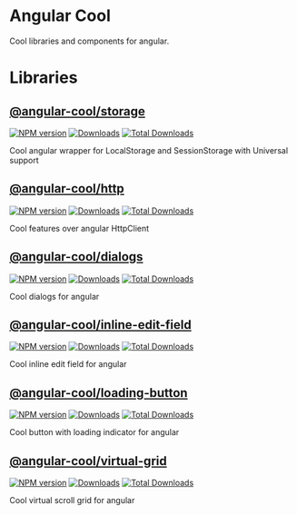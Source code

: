 [storage-npm-url]: https://npmjs.org/package/@angular-cool/storage
[storage-npm-image]: https://img.shields.io/npm/v/@angular-cool/storage.svg
[storage-downloads-image]: https://img.shields.io/npm/dm/@angular-cool/storage.svg
[storage-total-downloads-image]: https://img.shields.io/npm/dt/@angular-cool/storage.svg

[http-npm-url]: https://npmjs.org/package/@angular-cool/http
[http-npm-image]: https://img.shields.io/npm/v/@angular-cool/http.svg
[http-downloads-image]: https://img.shields.io/npm/dm/@angular-cool/http.svg
[http-total-downloads-image]: https://img.shields.io/npm/dt/@angular-cool/http.svg

[dialogs-npm-url]: https://npmjs.org/package/@angular-cool/dialogs
[dialogs-npm-image]: https://img.shields.io/npm/v/@angular-cool/dialogs.svg
[dialogs-downloads-image]: https://img.shields.io/npm/dm/@angular-cool/dialogs.svg
[dialogs-total-downloads-image]: https://img.shields.io/npm/dt/@angular-cool/dialogs.svg

[inline-edit-field-npm-url]: https://npmjs.org/package/@angular-cool/inline-edit-field
[inline-edit-field-npm-image]: https://img.shields.io/npm/v/@angular-cool/inline-edit-field.svg
[inline-edit-field-downloads-image]: https://img.shields.io/npm/dm/@angular-cool/inline-edit-field.svg
[inline-edit-field-total-downloads-image]: https://img.shields.io/npm/dt/@angular-cool/inline-edit-field.svg

[loading-button-npm-url]: https://npmjs.org/package/@angular-cool/loading-button
[loading-button-npm-image]: https://img.shields.io/npm/v/@angular-cool/loading-button.svg
[loading-button-downloads-image]: https://img.shields.io/npm/dm/@angular-cool/loading-button.svg
[loading-button-total-downloads-image]: https://img.shields.io/npm/dt/@angular-cool/loading-button.svg

[virtual-grid-npm-url]: https://npmjs.org/package/@angular-cool/virtual-grid
[virtual-grid-npm-image]: https://img.shields.io/npm/v/@angular-cool/virtual-grid.svg
[virtual-grid-downloads-image]: https://img.shields.io/npm/dm/@angular-cool/virtual-grid.svg
[virtual-grid-total-downloads-image]: https://img.shields.io/npm/dt/@angular-cool/virtual-grid.svg

# Angular Cool

Cool libraries and components for angular.

# Libraries

## [@angular-cool/storage](/projects/storage/README.md) 
[![NPM version][storage-npm-image]][storage-npm-url] [![Downloads][storage-downloads-image]][storage-npm-url]  [![Total Downloads][storage-total-downloads-image]][storage-npm-url]

Cool angular wrapper for LocalStorage and SessionStorage with Universal support

## [@angular-cool/http](/projects/http/README.md) 
[![NPM version][http-npm-image]][http-npm-url] [![Downloads][http-downloads-image]][http-npm-url]  [![Total Downloads][http-total-downloads-image]][http-npm-url]

Cool features over angular HttpClient

## [@angular-cool/dialogs](/projects/dialogs/README.md) 
[![NPM version][dialogs-npm-image]][dialogs-npm-url] [![Downloads][dialogs-downloads-image]][dialogs-npm-url]  [![Total Downloads][dialogs-total-downloads-image]][dialogs-npm-url]

Cool dialogs for angular

## [@angular-cool/inline-edit-field](/projects/inline-edit-field/README.md) 
[![NPM version][inline-edit-field-npm-image]][inline-edit-field-npm-url] [![Downloads][inline-edit-field-downloads-image]][inline-edit-field-npm-url]  [![Total Downloads][inline-edit-field-total-downloads-image]][inline-edit-field-npm-url]

Cool inline edit field for angular

## [@angular-cool/loading-button](/projects/loading-button/README.md) 
[![NPM version][loading-button-npm-image]][loading-button-npm-url] [![Downloads][loading-button-downloads-image]][loading-button-npm-url]  [![Total Downloads][loading-button-total-downloads-image]][loading-button-npm-url]

Cool button with loading indicator for angular

## [@angular-cool/virtual-grid](/projects/virtual-grid/README.md) 
[![NPM version][virtual-grid-npm-image]][virtual-grid-npm-url] [![Downloads][virtual-grid-downloads-image]][virtual-grid-npm-url]  [![Total Downloads][virtual-grid-total-downloads-image]][virtual-grid-npm-url]

Cool virtual scroll grid for angular
